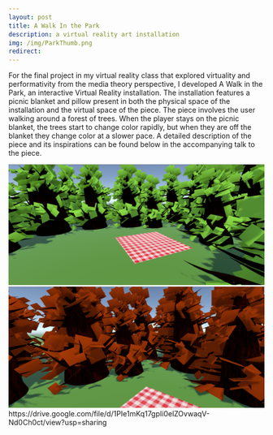 ```yaml
---
layout: post
title: A Walk In the Park
description: a virtual reality art installation
img: /img/ParkThumb.png
redirect:
---
```

For the final project in my virtual reality class that explored virtuality and performativity from the media theory perspective, I developed A Walk in the Park, an interactive Virtual Reality installation. The installation features a picnic blanket and pillow present in both the physical space of the installation and the virtual space of the piece. The piece involves the user walking around a forest of trees. When the player stays on the picnic blanket, the trees start to change color rapidly, but when they are off the blanket they change color at a slower pace. A detailed description of the piece and its inspirations can be found below in the accompanying talk to the piece.
<div class="img_row">
	<img class="col one" src="/img/Park1.png" alt="" title="Screenshot 1"/>
	<img class="col two" src="/img/Park2.png" alt="" title="Screenshot 2"/>

	
</div>
https://drive.google.com/file/d/1PIe1mKq17gpIi0elZOvwaqV-Nd0Ch0ct/view?usp=sharing
